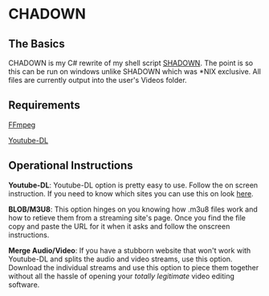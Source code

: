 # **CHADOWN**
## The Basics
CHADOWN is my C# rewrite of my shell script [SHADOWN](https://github.com/Jabarabo/SHADOWN). The point is so this can be run on windows unlike SHADOWN which was *NIX exclusive. All files are currently output into the user's Videos folder. 

## Requirements
[FFmpeg](https://ffmpeg.org/)

[Youtube-DL](https://ytdl-org.github.io/youtube-dl/download.html)

## Operational Instructions
**Youtube-DL**: Youtube-DL option is pretty easy to use. Follow the on screen instruction. If you need to know which sites you can use this on look [here](https://ytdl-org.github.io/youtube-dl/supportedsites.html).

**BLOB/M3U8**: This option hinges on you knowing how .m3u8 files work and how to retieve them from a streaming site's page. Once you find the file copy and paste the URL for it when it asks and follow the onscreen instructions.

**Merge Audio/Video**: If you have a stubborn website that won't work with Youtube-DL and splits the audio and video streams, use this option. Download the individual streams and use this option to piece them together without all the hassle of opening your *totally legitimate* video editing software.
